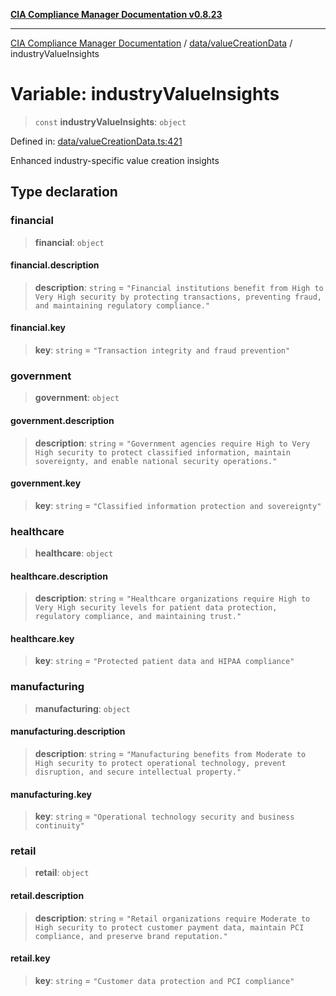[**CIA Compliance Manager Documentation v0.8.23**](../../../README.md)

***

[CIA Compliance Manager Documentation](../../../modules.md) / [data/valueCreationData](../README.md) / industryValueInsights

# Variable: industryValueInsights

> `const` **industryValueInsights**: `object`

Defined in: [data/valueCreationData.ts:421](https://github.com/Hack23/cia-compliance-manager/blob/55488ba3ac0003e4435eb3634b6ab6e9b8b05a9b/src/data/valueCreationData.ts#L421)

Enhanced industry-specific value creation insights

## Type declaration

### financial

> **financial**: `object`

#### financial.description

> **description**: `string` = `"Financial institutions benefit from High to Very High security by protecting transactions, preventing fraud, and maintaining regulatory compliance."`

#### financial.key

> **key**: `string` = `"Transaction integrity and fraud prevention"`

### government

> **government**: `object`

#### government.description

> **description**: `string` = `"Government agencies require High to Very High security to protect classified information, maintain sovereignty, and enable national security operations."`

#### government.key

> **key**: `string` = `"Classified information protection and sovereignty"`

### healthcare

> **healthcare**: `object`

#### healthcare.description

> **description**: `string` = `"Healthcare organizations require High to Very High security levels for patient data protection, regulatory compliance, and maintaining trust."`

#### healthcare.key

> **key**: `string` = `"Protected patient data and HIPAA compliance"`

### manufacturing

> **manufacturing**: `object`

#### manufacturing.description

> **description**: `string` = `"Manufacturing benefits from Moderate to High security to protect operational technology, prevent disruption, and secure intellectual property."`

#### manufacturing.key

> **key**: `string` = `"Operational technology security and business continuity"`

### retail

> **retail**: `object`

#### retail.description

> **description**: `string` = `"Retail organizations require Moderate to High security to protect customer payment data, maintain PCI compliance, and preserve brand reputation."`

#### retail.key

> **key**: `string` = `"Customer data protection and PCI compliance"`
